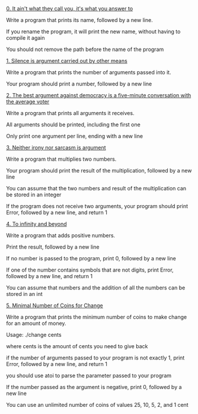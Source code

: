                 

[0. It ain't what they call you, it's what you answer to](0-whatsmyname.c)

                

                

Write a program that prints its name, followed by a new line.

                

                

If you rename the program, it will print the new name, without having to compile it again

                

You should not remove the path before the name of the program

                

                

[1. Silence is argument carried out by other means](1-args.c)

                

                

Write a program that prints the number of arguments passed into it.

                

                

Your program should print a number, followed by a new line

                

                

                

[2. The best argument against democracy is a five-minute conversation with the average voter](2-args.c)

                

                

Write a program that prints all arguments it receives.

                

                

All arguments should be printed, including the first one

                

Only print one argument per line, ending with a new line

                

                

[3. Neither irony nor sarcasm is argument](3-mul.c)

                

                

Write a program that multiplies two numbers.

                

                

Your program should print the result of the multiplication, followed by a new line

                

You can assume that the two numbers and result of the multiplication can be stored in an integer

                

If the program does not receive two arguments, your program should print Error, followed by a new line, and return 1

                

                

[4. To infinity and beyond](4-add.c)

                

                

Write a program that adds positive numbers.

                

                

Print the result, followed by a new line

                

If no number is passed to the program, print 0, followed by a new line

                

If one of the number contains symbols that are not digits, print Error, followed by a new line, and return 1

                

You can assume that numbers and the addition of all the numbers can be stored in an int

                

                

[5. Minimal Number of Coins for Change](100-change.c)

                

                

Write a program that prints the minimum number of coins to make change for an amount of money.

                

                

Usage: ./change cents

                

where cents is the amount of cents you need to give back

                

if the number of arguments passed to your program is not exactly 1, print Error, followed by a new line, and return 1

                

you should use atoi to parse the parameter passed to your program

                

If the number passed as the argument is negative, print 0, followed by a new line

                

You can use an unlimited number of coins of values 25, 10, 5, 2, and 1 cent



